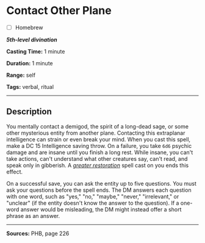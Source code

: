 # Contact Other Plane

- [ ] Homebrew

***5th-level divination***

**Casting Time:** 1 minute

**Duration:** 1 minute

**Range:** self

**Tags:** verbal, ritual

---

## Description
You mentally contact a demigod, the spirit of a long-dead sage, or some other mysterious entity from another plane.
Contacting this extraplanar intelligence can strain or even break your mind.
When you cast this spell, make a DC 15 Intelligence saving throw.
On a failure, you take `6d6` psychic damage and are insane until you finish a long rest.
While insane, you can't take actions, can't understand what other creatures say, can't read, and speak only in gibberish.
A [*greater restoration*](./greater-restoration) spell cast on you ends this effect.

On a successful save, you can ask the entity up to five questions.
You must ask your questions before the spell ends.
The DM answers each question with one word, such as "yes," "no," "maybe," "never," "irrelevant," or "unclear" (if the entity doesn't know the answer to the question).
If a one-word answer would be misleading, the DM might instead offer a short phrase as an answer.

---

**Sources:** PHB, page 226
